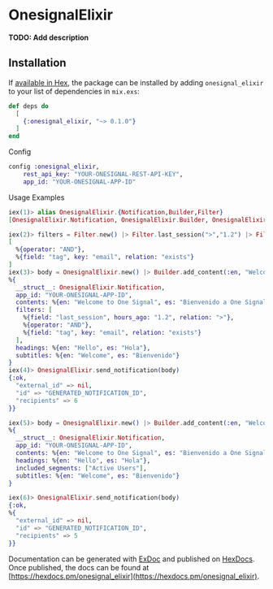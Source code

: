 # OnesignalElixir

**TODO: Add description**

## Installation

If [available in Hex](https://hex.pm/docs/publish), the package can be installed
by adding `onesignal_elixir` to your list of dependencies in `mix.exs`:

```elixir
def deps do
  [
    {:onesignal_elixir, "~> 0.1.0"}
  ]
end
```
Config
```elixir
config :onesignal_elixir,
    rest_api_key: "YOUR-ONESIGNAL-REST-API-KEY",
    app_id: "YOUR-ONESIGNAL-APP-ID"
```
Usage Examples
```elixir
iex(1)> alias OnesignalElixir.{Notification,Builder,Filter}
[OnesignalElixir.Notification, OnesignalElixir.Builder, OnesignalElixir.Filter]

iex(2)> filters = Filter.new() |> Filter.last_session(">","1.2") |> Filter.add_operator("AND") |> Filter.tag("exists", "email")
[                                                                                                                       %{field: "last_session", hours_ago: "1.2", relation: ">"},
  %{operator: "AND"},
  %{field: "tag", key: "email", relation: "exists"}
]
iex(3)> body = OnesignalElixir.new() |> Builder.add_content(:en, "Welcome to One Signal") |> Builder.add_content(:es, "Bienvenido a One Signal")|> Builder.add_heading(:en, "Hello") |> Builder.add_heading(:es, "Hola") |> Builder.add_subtitle(:en, "Welcome") |> Builder.add_subtitle(:es, "Bienvenido") |> Builder.add_filters(filters)
%{
  __struct__: OnesignalElixir.Notification,
  app_id: "YOUR-ONESIGNAL-APP-ID",
  contents: %{en: "Welcome to One Signal", es: "Bienvenido a One Signal"},
  filters: [
    %{field: "last_session", hours_ago: "1.2", relation: ">"},
    %{operator: "AND"},
    %{field: "tag", key: "email", relation: "exists"}
  ],
  headings: %{en: "Hello", es: "Hola"}, 
  subtitles: %{en: "Welcome", es: "Bienvenido"}
}
iex(4)> OnesignalElixir.send_notification(body)
{:ok,                                                                                                                 %{                                             
  "external_id" => nil,
  "id" => "GENERATED_NOTIFICATION_ID",
  "recipients" => 6
}}

iex(5)> body = OnesignalElixir.new() |> Builder.add_content(:en, "Welcome to One Signal") |> Builder.add_content(:es, "Bienvenido a One Signal")|> Builder.add_heading(:en, "Hello") |> Builder.add_heading(:es, "Hola") |> Builder.add_subtitle(:en, "Welcome") |> Builder.add_subtitle(:es, "Bienvenido") |> Builder.include_segment("Active Users")
%{
  __struct__: OnesignalElixir.Notification,
  app_id: "YOUR-ONESIGNAL-APP-ID",
  contents: %{en: "Welcome to One Signal", es: "Bienvenido a One Signal"},
  headings: %{en: "Hello", es: "Hola"},
  included_segments: ["Active Users"],
  subtitles: %{en: "Welcome", es: "Bienvenido"}
}

iex(6)> OnesignalElixir.send_notification(body)
{:ok,
%{
  "external_id" => nil,
  "id" => "GENERATED_NOTIFICATION_ID",
  "recipients" => 5
}}
```
Documentation can be generated with [ExDoc](https://github.com/elixir-lang/ex_doc)
and published on [HexDocs](https://hexdocs.pm). Once published, the docs can
be found at [https://hexdocs.pm/onesignal_elixir](https://hexdocs.pm/onesignal_elixir).

